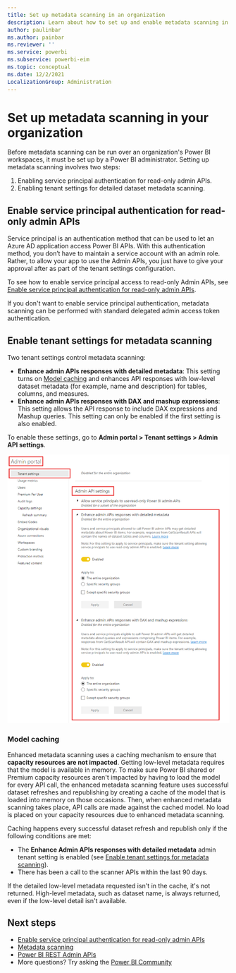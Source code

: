 ```yaml
---
title: Set up metadata scanning in an organization
description: Learn about how to set up and enable metadata scanning in your organization.
author: paulinbar
ms.author: painbar
ms.reviewer: ''
ms.service: powerbi
ms.subservice: powerbi-eim
ms.topic: conceptual
ms.date: 12/2/2021
LocalizationGroup: Administration
---
```


# Set up metadata scanning in your organization

Before metadata scanning can be run over an organization's Power BI workspaces, it must be set up by a Power BI administrator. Setting up metadata scanning involves two steps:

1. Enabling service principal authentication for read-only admin APIs.
1. Enabling tenant settings for detailed dataset metadata scanning.

## Enable service principal authentication for read-only admin APIs

Service principal is an authentication method that can be used to let an Azure AD application access Power BI APIs. With this authentication method, you don’t have to maintain a service account with an admin role. Rather, to allow your app to use the Admin APIs, you just have to give your approval after as part of the tenant settings configuration.

To see how to enable service principal access to read-only Admin APIs, see [Enable service principal authentication for read-only admin APIs](../enterprise/read-only-apis-service-principal-authentication.md).

If you don't want to enable service principal authentication, metadata scanning can be performed with standard delegated admin access token authentication.

## Enable tenant settings for metadata scanning

Two tenant settings control metadata scanning:

* **Enhance admin APIs responses with detailed metadata**: This setting turns on [Model caching](#model-caching) and enhances API responses with low-level dataset metadata (for example, name and description) for tables, columns, and measures.
* **Enhance admin APIs responses with DAX and mashup expressions**: This setting allows the API response to include DAX expressions and Mashup queries. This setting can only be enabled if the first setting is also enabled.

To enable these settings, go to **Admin portal > Tenant settings > Admin API settings**.

![Screen shot of tenant settings for enhanced metadata scanning.](../enterprise/media/service-admin-metadata-scanning-setup/enhanced-metadata-scanning-enable.png)

### Model caching

Enhanced metadata scanning uses a caching mechanism to ensure that **capacity resources are not impacted**.
Getting low-level metadata requires that the model is available in memory. To make sure Power BI shared or Premium capacity resources aren't impacted by having to load the model for every API call, the enhanced metadata scanning feature uses successful dataset refreshes and republishing by creating a cache of the model that is loaded into memory on those occasions. Then, when enhanced metadata scanning takes place, API calls are made against the cached model. No load is placed on your capacity resources due to enhanced metadata scanning.

Caching happens every successful dataset refresh and republish only if the following conditions are met:

* The **Enhance Admin APIs responses with detailed metadata** admin tenant setting is enabled (see [Enable tenant settings for metadata scanning](#enable-tenant-settings-for-metadata-scanning)).
* There has been a call to the scanner APIs within the last 90 days.

If the detailed low-level metadata requested isn't in the cache, it's not returned. High-level metadata, such as dataset name, is always returned, even if the low-level detail isn't available.

## Next steps

* [Enable service principal authentication for read-only admin APIs](../enterprise/read-only-apis-service-principal-authentication.md)
* [Metadata scanning](../enterprise/service-admin-metadata-scanning.md)
* [Power BI REST Admin APIs](/rest/api/power-bi/admin)
* More questions? Try asking the [Power BI Community](https://community.powerbi.com)
